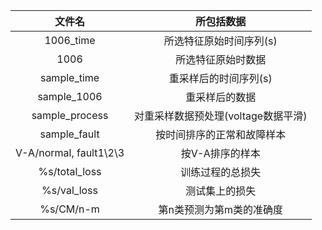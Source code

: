 |          文件名           |         所包括数据          |
|:----------------------:|:----------------------:|
|       1006_time        |     所选特征原始时间序列(s)      |
|          1006          |       所选特征原始时数据        |
|      sample_time       |      重采样后的时间序列(s)      |
|      sample_1006       |        重采样后的数据         |
|     sample_process     | 对重采样数据预处理(voltage数据平滑) |
|      sample_fault      |     按时间排序的正常和故障样本      |
| V-A/normal, fault1\2\3 |       按V-A排序的样本        |
|     %s/total_loss      |        训练过程的总损失        |
|      %s/val_loss       |        测试集上的损失         |
|       %s/CM/n-m        |     第n类预测为第m类的准确度      |

